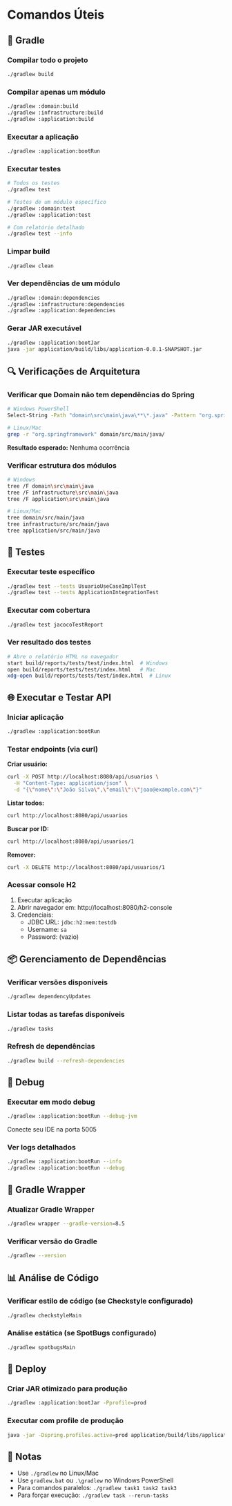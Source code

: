 # Comandos Úteis

## 🔨 Gradle

### Compilar todo o projeto
```bash
./gradlew build
```

### Compilar apenas um módulo
```bash
./gradlew :domain:build
./gradlew :infrastructure:build
./gradlew :application:build
```

### Executar a aplicação
```bash
./gradlew :application:bootRun
```

### Executar testes
```bash
# Todos os testes
./gradlew test

# Testes de um módulo específico
./gradlew :domain:test
./gradlew :application:test

# Com relatório detalhado
./gradlew test --info
```

### Limpar build
```bash
./gradlew clean
```

### Ver dependências de um módulo
```bash
./gradlew :domain:dependencies
./gradlew :infrastructure:dependencies
./gradlew :application:dependencies
```

### Gerar JAR executável
```bash
./gradlew :application:bootJar
java -jar application/build/libs/application-0.0.1-SNAPSHOT.jar
```

## 🔍 Verificações de Arquitetura

### Verificar que Domain não tem dependências do Spring
```bash
# Windows PowerShell
Select-String -Path "domain\src\main\java\**\*.java" -Pattern "org.springframework" -Recurse

# Linux/Mac
grep -r "org.springframework" domain/src/main/java/
```
**Resultado esperado:** Nenhuma ocorrência

### Verificar estrutura dos módulos
```bash
# Windows
tree /F domain\src\main\java
tree /F infrastructure\src\main\java
tree /F application\src\main\java

# Linux/Mac
tree domain/src/main/java
tree infrastructure/src/main/java
tree application/src/main/java
```

## 🧪 Testes

### Executar teste específico
```bash
./gradlew test --tests UsuarioUseCaseImplTest
./gradlew test --tests ApplicationIntegrationTest
```

### Executar com cobertura
```bash
./gradlew test jacocoTestReport
```

### Ver resultado dos testes
```bash
# Abre o relatório HTML no navegador
start build/reports/tests/test/index.html  # Windows
open build/reports/tests/test/index.html   # Mac
xdg-open build/reports/tests/test/index.html  # Linux
```

## 🌐 Executar e Testar API

### Iniciar aplicação
```bash
./gradlew :application:bootRun
```

### Testar endpoints (via curl)

**Criar usuário:**
```bash
curl -X POST http://localhost:8080/api/usuarios \
  -H "Content-Type: application/json" \
  -d "{\"nome\":\"João Silva\",\"email\":\"joao@example.com\"}"
```

**Listar todos:**
```bash
curl http://localhost:8080/api/usuarios
```

**Buscar por ID:**
```bash
curl http://localhost:8080/api/usuarios/1
```

**Remover:**
```bash
curl -X DELETE http://localhost:8080/api/usuarios/1
```

### Acessar console H2
1. Executar aplicação
2. Abrir navegador em: http://localhost:8080/h2-console
3. Credenciais:
   - JDBC URL: `jdbc:h2:mem:testdb`
   - Username: `sa`
   - Password: (vazio)

## 📦 Gerenciamento de Dependências

### Verificar versões disponíveis
```bash
./gradlew dependencyUpdates
```

### Listar todas as tarefas disponíveis
```bash
./gradlew tasks
```

### Refresh de dependências
```bash
./gradlew build --refresh-dependencies
```

## 🐛 Debug

### Executar em modo debug
```bash
./gradlew :application:bootRun --debug-jvm
```
Conecte seu IDE na porta 5005

### Ver logs detalhados
```bash
./gradlew :application:bootRun --info
./gradlew :application:bootRun --debug
```

## 🔧 Gradle Wrapper

### Atualizar Gradle Wrapper
```bash
./gradlew wrapper --gradle-version=8.5
```

### Verificar versão do Gradle
```bash
./gradlew --version
```

## 📊 Análise de Código

### Verificar estilo de código (se Checkstyle configurado)
```bash
./gradlew checkstyleMain
```

### Análise estática (se SpotBugs configurado)
```bash
./gradlew spotbugsMain
```

## 🚀 Deploy

### Criar JAR otimizado para produção
```bash
./gradlew :application:bootJar -Pprofile=prod
```

### Executar com profile de produção
```bash
java -jar -Dspring.profiles.active=prod application/build/libs/application-0.0.1-SNAPSHOT.jar
```

## 📝 Notas

- Use `./gradlew` no Linux/Mac
- Use `gradlew.bat` ou `.\gradlew` no Windows PowerShell
- Para comandos paralelos: `./gradlew task1 task2 task3`
- Para forçar execução: `./gradlew task --rerun-tasks`

